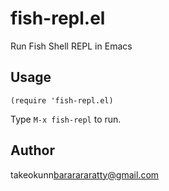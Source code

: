# fish-repl.el

Run Fish Shell REPL in Emacs


## Usage

```emacs-lisp
(require 'fish-repl.el)
```

Type `M-x fish-repl` to run.

## Author

takeokunn<bararararatty@gmail.com>
